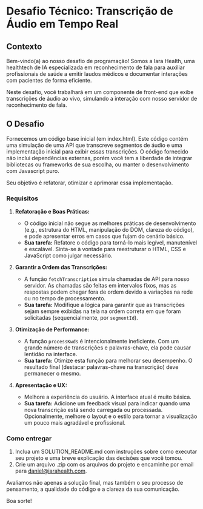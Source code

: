 # **Desafio Técnico: Transcrição de Áudio em Tempo Real**

## **Contexto**

Bem-vindo(a) ao nosso desafio de programação\! Somos a Iara Health, uma healthtech de IA especializada em reconhecimento de fala para auxiliar profissionais de saúde a emitir laudos médicos e documentar interações com pacientes de forma eficiente.

Neste desafio, você trabalhará em um componente de front-end que exibe transcrições de áudio ao vivo, simulando a interação com nosso servidor de reconhecimento de fala.

## **O Desafio**

Fornecemos um código base inicial (em index.html). Este código contém uma simulação de uma API que transcreve segmentos de áudio e uma implementação inicial para exibir essas transcrições. O código fornecido não inclui dependências externas, porém você tem a liberdade de integrar bibliotecas ou frameworks de sua escolha, ou manter o desenvolvimento com Javascript puro.

Seu objetivo é refatorar, otimizar e aprimorar essa implementação.

### **Requisitos**

1. **Refatoração e Boas Práticas:**

   - O código inicial não segue as melhores práticas de desenvolvimento (e.g., estrutura do HTML, manipulação do DOM, clareza do código), e pode apresentar erros em casos que fujam do cenário básico.
   - **Sua tarefa:** Refatore o código para torná-lo mais legível, manutenível e escalável. Sinta-se à vontade para reestruturar o HTML, CSS e JavaScript como julgar necessário.

2. **Garantir a Ordem das Transcrições:**
   - A função `fetchTranscription` simula chamadas de API para nosso servidor. As chamadas são feitas em intervalos fixos, mas as respostas podem chegar fora de ordem devido a variações na rede ou no tempo de processamento.
   - **Sua tarefa:** Modifique a lógica para garantir que as transcrições sejam sempre exibidas na tela na ordem correta em que foram solicitadas (sequencialmente, por `segmentId`).
3. **Otimização de Performance:**

   - A função `processKwds` é intencionalmente ineficiente. Com um grande número de transcrições e palavras-chave, ela pode causar lentidão na interface.
   - **Sua tarefa:** Otimize esta função para melhorar seu desempenho. O resultado final (destacar palavras-chave na transcrição) deve permanecer o mesmo.

4. **Apresentação e UX:**
   - Melhore a experiência do usuário. A interface atual é muito básica.
   - **Sua tarefa:** Adicione um feedback visual para indicar quando uma nova transcrição está sendo carregada ou processada. Opcionalmente, melhore o layout e o estilo para tornar a visualização um pouco mais agradável e profissional.

### **Como entregar**

1. Inclua um SOLUTION_README.md com instruções sobre como executar seu projeto e uma breve explicação das decisões que você tomou.
2. Crie um arquivo .zip com os arquivos do projeto e encaminhe por email para daniel@iarahealth.com.

Avaliamos não apenas a solução final, mas também o seu processo de pensamento, a qualidade do código e a clareza da sua comunicação.

Boa sorte\!
